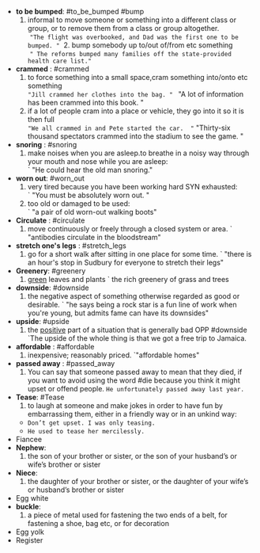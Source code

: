 - **to be bumped**: #to_be_bumped #bump
	1. informal to move someone or something into a different class or group, or to remove them from a class or group altogether.  
		 `"The flight was overbooked, and Dad was the first one to be bumped. "`
	 2. bump somebody up to/out of/from etc something  
		 `" The reforms bumped many families off the state-provided health care list."`
- **crammed** :  #crammed
	1. to force something into a small space,cram something into/onto etc something  
		` "Jill crammed her clothes into the bag. " 
		` "A lot of information has been crammed into this book.  "
	2. if a lot of people cram into a place or vehicle, they go into it so it is then full  
		` "We all crammed in and Pete started the car.  "
		` "Thirty-six thousand spectators crammed into the stadium to see the game.  "
- **snoring** :  #snoring
	1. make noises when you are asleep.to breathe in a noisy way through your mouth and nose while you are asleep:  
		` "He could hear the old man snoring."
- **worn out**: #worn_out
	1. very tired because you have been working hard SYN exhausted:  
		` "You must be absolutely worn out. " 
	2. too old or damaged to be used:  
		` "a pair of old worn-out walking boots"
- **Circulate** :  #circulate
	1. move continuously or freely through a closed system or area.
		` "antibodies circulate in the bloodstream"
- **stretch one's legs** : #stretch_legs
	1. go for a short walk after sitting in one place for some time.
	` "there is an hour's stop in Sudbury for everyone to stretch their legs"
- **Greenery**: #greenery
	1. [green](https://www.ldoceonline.com/dictionary/green "green") leaves and plants
		` the rich greenery of grass and trees
- **downside**: #downside
	1. the negative aspect of something otherwise regarded as good or desirable.
		` "he says being a rock star is a fun line of work when you're young, but admits fame can have its downsides"
- **upside**: #upside
	1. the [positive](https://www.ldoceonline.com/dictionary/positive "positive") part of a situation that is generally bad OPP #downside 
		`The upside of the whole thing is that we got a free trip to Jamaica.
- **affordable** : #affordable
	1. inexpensive; reasonably priced.
        `"affordable homes"
- **passed away** : #passed_away 
	1. You can say that someone passed away to mean that they died, if you want to avoid using the word #die because you think it might upset or offend people.
		`He unfortunately passed away last year.`
- **Tease**: #Tease 
	1. to laugh at someone and make jokes in order to have fun by embarrassing them, either in a friendly way or in an unkind way: 
	- `Don’t get upset. I was only teasing.`
	- `He used to tease her mercilessly.`
- Fiancee
- **Nephew**:
	1. the son of your brother or sister, or the son of your husband’s or wife’s brother or sister
- **Niece**: 
	1. the daughter of your brother or sister, or the daughter of your wife’s or husband’s brother or sister
- Egg white
- **buckle**:
	1. a piece of metal used for fastening the two ends of a belt, for fastening a shoe, bag etc, or for decoration
- Egg yolk
- Register